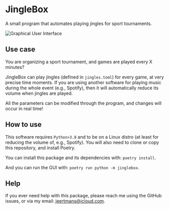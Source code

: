 # JingleBox

A small program that automates playing jingles for sport tournaments.

![Graphical User Interface](https://github.com/jeertmans/jinglebox/assets/27275099/eaa0db1b-4963-419a-9363-b3ce0d687eeb)


## Use case

You are organizing a sport tournament, and games are played every X minutes?

JingleBox can play jingles (defined in `jingles.toml`) for every game,
at very precise time moments.
If you are using another software for playing music during the whole event
(e.g., Spotify), then it will automatically reduce its volume when jingles
are played.

All the parameters can be modified through the program, and changes will
occur in real time!

## How to use

This software requires `Python>3.8` and to be on a Linux distro
(at least for reducing the volume of, e.g., Spotify). You will also
need to clone or copy this repository, and install Poetry.

You can install this package and its dependencies with: `poetry install`.

And you can run the GUI with: `poetry run python -m jinglebox`.

## Help

If you ever need help with this package, please reach me using the GitHub
issues, or via my email:
[jeertmans@icloud.com](mailto:jeertmans@icloud.com).
